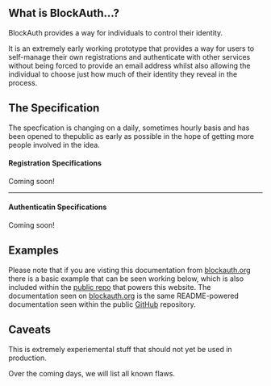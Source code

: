 ## What is BlockAuth...?

BlockAuth provides a way for individuals to control their identity.

It is an extremely early working prototype that provides a way for users to self-manage their own registrations and authenticate with other services without being forced to provide an email address whilst also allowing the individual to choose just how much of their identity they reveal in the process.

## The Specification

The specfication is changing on a daily, sometimes hourly basis and has been opened to thepublic as early as possible in the hope of getting more people involved in the idea.

#### Registration Specifications

Coming soon!

-----

#### Authenticatin Specifications

Coming soon!

## Examples

Please note that if you are visting this documentation from [blockauth.org](http://blockauth.org) there is a basic example that can be seen working below, which is also included within the [public repo](https://github.com/Neuroware-IO/blockauth) that powers this website. The documentation seen on [blockauth.org](http:/blockauth.org) is the same README-powered documentation seen within the public [GitHub](https://github.com/Neuroware-IO/blockauth) repository.

## Caveats

This is extremely experiemental stuff that should not yet be used in production.

Over the coming days, we will list all known flaws.